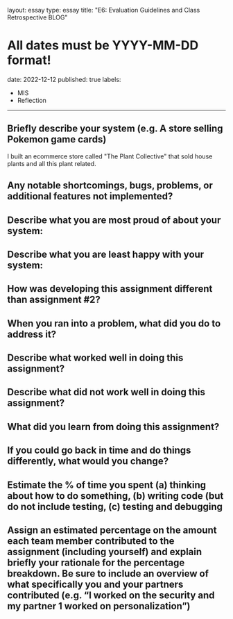 layout: essay
type: essay
title: "E6: Evaluation Guidelines and Class Retrospective BLOG"
# All dates must be YYYY-MM-DD format!
date: 2022-12-12
published: true
labels:
  - MIS
  - Reflection
---
## Briefly describe your system (e.g. A store selling Pokemon game cards)
I built an ecommerce store called "The Plant Collective" that sold house plants and all this plant related.

## Any notable shortcomings, bugs, problems, or additional features not implemented?

## Describe what you are most proud of about your system:

## Describe what you are least happy with your system:

## How was developing this assignment different than assignment #2?

## When you ran into a problem, what did you do to address it?

## Describe what worked well in doing this assignment?

## Describe what did not work well in doing this assignment?

## What did you learn from doing this assignment?

## If you could go back in time and do things differently, what would you change?

## Estimate the % of time you spent (a) thinking about how to do something, (b) writing code (but do not include testing, (c) testing and debugging

## Assign an estimated percentage on the amount each team member contributed to the assignment (including yourself) and explain briefly your rationale for the percentage breakdown. Be sure to include an overview of what specifically you and your partners contributed (e.g. “I worked on the security and my partner 1 worked on personalization”)

